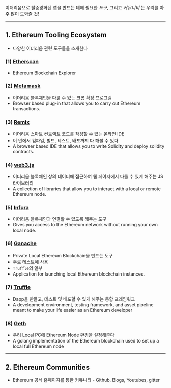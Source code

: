 이더리움으로 탈중앙화된 앱을 만드는 데에 필요한 *도구*, 그리고 *커뮤니티* 는 우리를 아주 많이 도와줄 것!

----

## 1. Ethereum Tooling Ecosystem

- 다양한 이더리움 관련 도구들을 소개한다

### (1) [Etherscan](https://etherscan.io/)

- Ethereum Blockchain Explorer

### (2) [Metamask](https://metamask.io/)

- 이더리움 블록체인을 다룰 수 있는 크롬 확장 프로그램
- Browser based plug-in that allows you to carry out Ethereum transactions.

### (3) [Remix](https://remix.ethereum.org/)

- 이더리움 스마트 컨트랙트 코드를 작성할 수 있는 온라인 IDE
- 이 안에서 컴파일, 빌드, 테스트, 배포까지 다 해볼 수 있다
- A browser based IDE that allows you to write Solidity and deploy solidity contracts.

### (4) [web3.js](https://web3js.readthedocs.io/en/1.0/)

- 이더리움 블록체인 상의 데이터에 접근하여 웹 페이지에서 다룰 수 있게 해주는 JS 라이브러리
- A collection of libraries that allow you to interact with a local or remote Ethereum node.

### (5) [Infura](https://infura.io/)

- 이더리움 블록체인과 연결할 수 있도록 해주는 도구
- Gives you access to the Ethereum network without running your own local node.

### (6) [Ganache](https://truffleframework.com/ganache)

- Private Local Ethereum Blockchain을 만드는 도구
- 주로 테스트에 사용
- `Truffle`의 일부
- Application for launching local Ethereum blockchain instances.

### (7) [Truffle](https://truffleframework.com/)

- Dapp을 만들고, 테스트 및 배포할 수 있게 해주는 통합 프레임워크
- A development environment, testing framework, and asset pipeline meant to make your life easier as an Ethereum developer

### (8) [Geth](https://geth.ethereum.org/)

- 우리 Local PC에 Ethereum Node 환경을 설정해준다
- A golang implementation of the Ethereum blockchain used to set up a local full Ethereum node

----

## 2. Ethereum Communities

- Ethereum 공식 홈페이지를 통한 커뮤니티 - Github, Blogs, Youtubes, gitter

